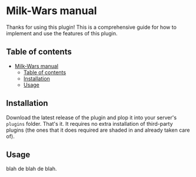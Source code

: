 # Milk-Wars manual

Thanks for using this plugin! This is a comprehensive guide for how to implement and use the features of this plugin.

## Table of contents

- [Milk-Wars manual](#milk-wars-manual)
  - [Table of contents](#table-of-contents)
  - [Installation](#installation)
  - [Usage](#usage)

## Installation

Download the latest release of the plugin and plop it into your server's `plugins` folder. That's it. It requires no extra installation of third-party plugins (the ones that it does required are shaded in and already taken care of).

## Usage

blah de blah de blah.